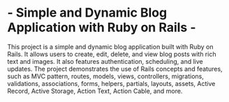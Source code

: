 
# -  Simple and Dynamic Blog Application with Ruby on Rails -

This project is a simple and dynamic blog application built with Ruby on Rails. It allows users to create, edit, delete, and view blog posts with rich text and images. It also features authentication, scheduling, and live updates. The project demonstrates the use of Rails concepts and features, such as MVC pattern, routes, models, views, controllers, migrations, validations, associations, forms, helpers, partials, layouts, assets, Active Record, Active Storage, Action Text, Action Cable, and more. 
